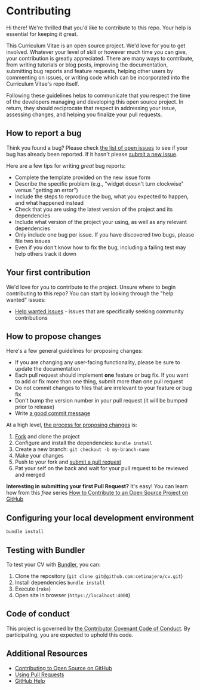 # Contributing

Hi there! We're thrilled that you'd like to contribute to this repo. Your help is essential for keeping it great.

This Curriculum Vitae is an open source project. We'd love for you to get involved. Whatever your level of skill or however much time you can give, your contribution is greatly appreciated. There are many ways to contribute, from writing tutorials or blog posts, improving the documentation, submitting bug reports and feature requests, helping other users by commenting on issues, or writing code which can be incorporated into the Curriculum Vitae's repo itself.

Following these guidelines helps to communicate that you respect the time of the developers managing and developing this open source project. In return, they should reciprocate that respect in addressing your issue, assessing changes, and helping you finalize your pull requests.

## How to report a bug

Think you found a bug? Please check [the list of open issues](https://github.com/cetinajero/cv/issues) to see if your bug has already been reported. If it hasn't please [submit a new issue](https://github.com/cetinajero/cv/issues/new).

Here are a few tips for writing *great* bug reports:

* Complete the template provided on the new issue form
* Describe the specific problem (e.g., "widget doesn't turn clockwise" versus "getting an error")
* Include the steps to reproduce the bug, what you expected to happen, and what happened instead
* Check that you are using the latest version of the project and its dependencies
* Include what version of the project your using, as well as any relevant dependencies
* Only include one bug per issue. If you have discovered two bugs, please file two issues
* Even if you don't know how to fix the bug, including a failing test may help others track it down

## Your first contribution

We'd love for you to contribute to the project. Unsure where to begin contributing to this repo? You can start by looking through the "help wanted" issues:

* [Help wanted issues](https://github.com/cetinajero/cv/issues?q=is%3Aissue+is%3Aopen+label%3A%22help+wanted%22) - issues that are specifically seeking community contributions

## How to propose changes

Here's a few general guidelines for proposing changes:

* If you are changing any user-facing functionality, please be sure to update the documentation
* Each pull request should implement **one** feature or bug fix. If you want to add or fix more than one thing, submit more than one pull request
* Do not commit changes to files that are irrelevant to your feature or bug fix
* Don't bump the version number in your pull request (it will be bumped prior to release)
* Write [a good commit message](http://tbaggery.com/2008/04/19/a-note-about-git-commit-messages.html)

At a high level, [the process for proposing changes](https://guides.github.com/introduction/flow/) is:

1. [Fork](https://github.com/cetinajero/cv/fork) and clone the project
2. Configure and install the dependencies: `bundle install`
3. Create a new branch: `git checkout -b my-branch-name`
4. Make your changes
5. Push to your fork and [submit a pull request](https://github.com/cetinajero/cv/compare)
6. Pat your self on the back and wait for your pull request to be reviewed and merged

**Interesting in submitting your first Pull Request?** It's easy! You can learn how from this *free* series [How to Contribute to an Open Source Project on GitHub](https://egghead.io/series/how-to-contribute-to-an-open-source-project-on-github)

## Configuring your local development environment

`bundle install`

## Testing with Bundler

To test your CV with [Bundler](http://bundler.io), you can:

1. Clone the repository (`git clone git@github.com:cetinajero/cv.git`)
2. Install dependencies `bundle install`
3. Execute (`rake`)
4. Open site in browser (`https://localhost:4000`)

## Code of conduct

This project is governed by [the Contributor Covenant Code of Conduct](https://github.com/cetinajero/cv/blob/master/docs/CODE_OF_CONDUCT.md#contributor-covenant-code-of-conduct). By participating, you are expected to uphold this code.

## Additional Resources

* [Contributing to Open Source on GitHub](https://guides.github.com/activities/contributing-to-open-source/)
* [Using Pull Requests](https://help.github.com/articles/using-pull-requests/)
* [GitHub Help](https://help.github.com)
